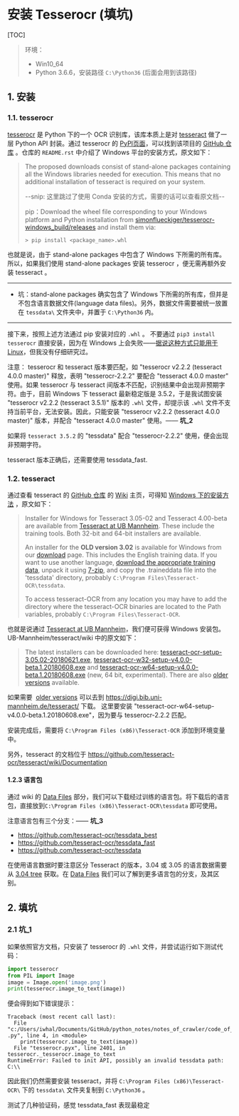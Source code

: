 # 安装 Tesserocr (填坑)

[TOC]

> 环境：
>
> - Win10_64
> - Python 3.6.6，安装路径 `C:\Python36` (后面会用到该路径)

## 1. 安装

### 1.1. tesserocr

[tesserocr](https://github.com/sirfz/tesserocr) 是 Python 下的一个 OCR 识别库，该库本质上是对 [tesseract](https://github.com/tesseract-ocr/tesseract) 做了一层 Python API 封装。通过 tesserocr 的 [PyPI页面](https://pypi.org/project/tesserocr/)，可以找到该项目的 [GitHub 仓库](https://github.com/sirfz/tesserocr) 。仓库的 `README.rst` 中介绍了 Windows 平台的安装方式，原文如下：

> The proposed downloads consist of stand-alone packages containing all the Windows libraries needed for execution. This means that no additional installation of tesseract is required on your system. 
>
> --snip: 这里跳过了使用 Conda 安装的方式，需要的话可以查看原文档--
>
>  pip：Download the wheel file corresponding to your Windows platform and Python installation from [simonflueckiger/tesserocr-windows_build/releases](https://github.com/simonflueckiger/tesserocr-windows_build/releases) and install them via:
>
> ```
> > pip install <package_name>.whl
> ```

也就是说，由于 stand-alone packages 中包含了 Windows 下所需的所有库。所以，如果我们使用 stand-alone packages 安装 tesserocr ，便无需再额外安装 tesseract 。

------

- 坑：stand-alone packages 确实包含了 Windows 下所需的所有库，但并是不包含语言数据文件(language data files)。另外，数据文件需要被统一放置在 `tessdata\` 文件夹中，并置于 `C:\Python36` 内。

  

------

接下来，按照上述方法通过 pip 安装对应的 `.whl` 。
不要通过 `pip3 install tesserocr` 直接安装，因为在 Windows 上会失败——[据说这种方式只能用于 Linux](https://blog.csdn.net/coolcooljob/article/details/80385711)，但我没有仔细研究过。

注意： tesserocr 和 tesseract 版本要匹配，如 "tesserocr v2.2.2 (tesseract 4.0.0 master)" 释放，表明 "tesserocr-2.2.2" 要配合 "tesseract 4.0.0 master" 使用。如果 tesserocr 与 tesseract 间版本不匹配，识别结果中会出现非预期字符。由于，目前 Windows 下 tesseract 最新稳定版是 3.5.2，于是我试图安装 "tesserocr v2.2.2 (tesseract 3.5.1)" 版本的 `.whl` 文件，却提示该 `.whl` 文件不支持当前平台，无法安装。因此，只能安装  "tesserocr v2.2.2 (tesseract 4.0.0 master)" 版本，并配合 "tesseract 4.0.0 master" 使用。—— **坑_2**

如果将 `tesseract 3.5.2` 的 "tessdata\" 配合 "tesserocr-2.2.2" 使用，便会出现非预期字符。

tesseract  版本正确后，还需要使用 tessdata_fast.

### 1.2. tesseract

通过查看 tesseract 的 [GitHub 仓库](https://github.com/tesseract-ocr/tesseract) 的 [Wiki](https://github.com/tesseract-ocr/tesseract/wiki) 主页，可得知 [Windows 下的安装方法](https://github.com/tesseract-ocr/tesseract/wiki#windows) ，原文如下：

> Installer for Windows for Tesseract 3.05-02 and Tesseract 4.00-beta are available from [Tesseract at UB Mannheim](https://github.com/UB-Mannheim/tesseract/wiki). These include the training tools. Both 32-bit and 64-bit installers are available. 
>
> An installer for the **OLD version 3.02** is available for Windows from our [download](https://github.com/tesseract-ocr/tesseract/wiki/Downloads) page. This includes the English training data. If you want to use another language, [download the appropriate training data](https://github.com/tesseract-ocr/tesseract/wiki/Data-Files), unpack it using [7-zip](http://www.7-zip.org/), and copy the .traineddata file into the 'tessdata' directory, probably `C:\Program Files\Tesseract-OCR\tessdata`. 
>
> To access tesseract-OCR from any location you may have to add the directory where the tesseract-OCR binaries are located to the Path variables, probably `C:\Program Files\Tesseract-OCR`. 

也就是说通过 [Tesseract at UB Mannheim](https://github.com/UB-Mannheim/tesseract/wiki)，我们便可获得 Windows 安装包。
UB-Mannheim/tesseract/wiki 中的原文如下：

> The latest installers can be downloaded here: [tesseract-ocr-setup-3.05.02-20180621.exe](https://digi.bib.uni-mannheim.de/tesseract/tesseract-ocr-setup-3.05.02-20180621.exe), [tesseract-ocr-w32-setup-v4.0.0-beta.1.20180608.exe](https://digi.bib.uni-mannheim.de/tesseract/tesseract-ocr-w32-setup-v4.0.0-beta.1.20180608.exe) and [tesseract-ocr-w64-setup-v4.0.0-beta.1.20180608.exe](https://digi.bib.uni-mannheim.de/tesseract/tesseract-ocr-w64-setup-v4.0.0-beta.1.20180608.exe) (new, 64 bit, experimental). There are also [older versions](https://digi.bib.uni-mannheim.de/tesseract/) available. 

如果需要  [older versions](https://digi.bib.uni-mannheim.de/tesseract/) 可以去到 https://digi.bib.uni-mannheim.de/tesseract/ 下载。
这里要安装 "tesseract-ocr-w64-setup-v4.0.0-beta.1.20180608.exe"，因为要与 tesserocr-2.2.2 匹配。

安装完成后，需要将 `C:\Program Files (x86)\Tesseract-OCR` 添加到环境变量中。

另外，tesseract 的文档位于 https://github.com/tesseract-ocr/tesseract/wiki/Documentation

#### 1.2.3 语言包

通过 wiki 的 [Data Files](https://github.com/tesseract-ocr/tesseract/wiki/Data-Files) 部分，我们可以下载经过训练的语言包。将下载后的语言包，直接放到`C:\Program Files (x86)\Tesseract-OCR\tessdata`  即可使用。

注意语言包有三个分支：—— **坑_3** 

- <https://github.com/tesseract-ocr/tessdata_best>
- <https://github.com/tesseract-ocr/tessdata_fast>
- <https://github.com/tesseract-ocr/tessdata>

在使用语言数据时要注意区分 Tesseract 的版本，3.04 或 3.05 的语言数据需要从 [3.04 tree](https://github.com/tesseract-ocr/tessdata/tree/3.04.00) 获取。在 [Data Files](https://github.com/tesseract-ocr/tesseract/wiki/Data-Files) 我们可以了解到更多语言包的分支，及其区别。

## 2. 填坑

### 2.1 坑_1

如果依照官方文档，只安装了 tesserocr 的 `.whl` 文件，并尝试运行如下测试代码：

```python
import tesserocr
from PIL import Image
image = Image.open('image.png')
print(tesserocr.image_to_text(image))
```

便会得到如下错误提示：

```
Traceback (most recent call last):
  File "c:/Users/iwhal/Documents/GitHub/python_notes/notes_of_crawler/code_of_learn_is_ignored/test_of_tesserocr .py", line 4, in <module>
    print(tesserocr.image_to_text(image))
  File "tesserocr.pyx", line 2401, in tesserocr._tesserocr.image_to_text
RuntimeError: Failed to init API, possibly an invalid tessdata path: C:\\
```

因此我们仍然需要安装 tesseract，并将 `C:\Program Files (x86)\Tesseract-OCR\`  下的 `tessdata\` 文件夹复制到 `C:\Python36` 。



测试了几种验证码，感觉 tessdata_fast 表现最稳定

